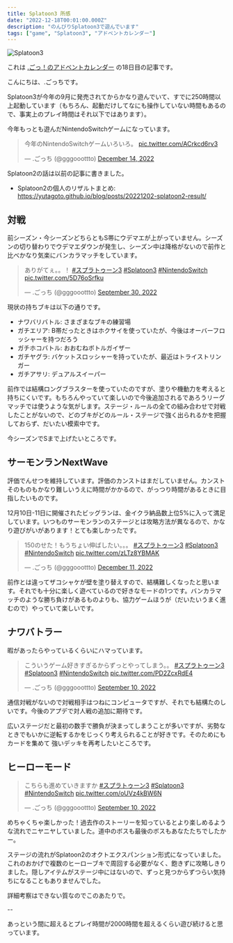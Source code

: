 ```yaml
---
title: Splatoon3 所感
date: "2022-12-18T00:01:00.000Z"
description: "のんびりSplatoon3で遊んでいます"
tags: ["game", "Splatoon3", "アドベントカレンダー"]
---
```


![Splatoon3](/blog/assets/images//posts/20221218-playing-splatoon3/splatoon3.jpg)

これは [.ごっ！のアドベントカレンダー](https://adventar.org/calendars/8199) の18日目の記事です。

こんにちは、.ごっちです。

Splatoon3が今年の9月に発売されてからかなり遊んでいて、すでに250時間以上起動しています（もちろん、起動だけしてなにも操作していない時間もあるので、事実上のプレイ時間はそれ以下ではあります）。

今年もっとも遊んだNintendoSwitchゲームになっています。

<blockquote class="twitter-tweet"><p lang="ja" dir="ltr">今年のNintendoSwitchゲームいろいろ。 <a href="https://t.co/ACrkcd6rv3">pic.twitter.com/ACrkcd6rv3</a></p>&mdash; .ごっち (@gggooottto) <a href="https://twitter.com/gggooottto/status/1602926943900291072?ref_src=twsrc%5Etfw">December 14, 2022</a></blockquote>

Splatoon2の話は以前の記事に書きました。

- Splatoon2の個人のリザルトまとめ: https://yutagoto.github.io/blog/posts/20221202-splatoon2-result/

## 対戦

前シーズン・今シーズンどちらともS帯にウデマエが上がっていません。シーズンの切り替わりでウデマエダウンが発生し、シーズン中は降格がないので前作と比べかなり気楽にバンカラマッチをしています。

<blockquote class="twitter-tweet"><p lang="ja" dir="ltr">ありがてぇ。。！ <a href="https://twitter.com/hashtag/%E3%82%B9%E3%83%97%E3%83%A9%E3%83%88%E3%82%A5%E3%83%BC%E3%83%B33?src=hash&amp;ref_src=twsrc%5Etfw">#スプラトゥーン3</a> <a href="https://twitter.com/hashtag/Splatoon3?src=hash&amp;ref_src=twsrc%5Etfw">#Splatoon3</a> <a href="https://twitter.com/hashtag/NintendoSwitch?src=hash&amp;ref_src=twsrc%5Etfw">#NintendoSwitch</a> <a href="https://t.co/5D76oSrfku">pic.twitter.com/5D76oSrfku</a></p>&mdash; .ごっち (@gggooottto) <a href="https://twitter.com/gggooottto/status/1575796275332939778?ref_src=twsrc%5Etfw">September 30, 2022</a></blockquote>

現状の持ちブキは以下の通りです。

- ナワバリバトル: さまざまなブキの練習場
- ガチエリア: B帯だったときはホクサイを使っていたが、今後はオーバーフロッシャーを持つだろう
- ガチホコバトル: おおむねボトルガイザー
- ガチヤグラ: バケットスロッシャーを持っていたが、最近はトライストリンガー
- ガチアサリ: デュアルスイーパー

前作では結構ロングブラスターを使っていたのですが、塗りや機動力を考えると持ちにくいです。もちろんやっていて楽しいので今後追加されるであろうリーグマッチでは使うような気がします。ステージ・ルールの全ての組み合わせで対戦したことがないので、どのブキがどのルール・ステージで強く出られるかを把握しておらず、だいたい模索中です。

今シーズンでSまで上げたいところです。

## サーモンランNextWave

評価でんせつを維持しています。評価のカンストはまだしていません。カンストそのものもかなり難しいうえに時間がかかるので、がっつり時間があるときに目指したいものです。

12月10日-11日に開催されたビッグランは、金イクラ納品数上位5%に入って満足しています。いつものサーモンランのステージとは攻略方法が異なるので、かなり遊びがいがあります！とても楽しかったです。

<blockquote class="twitter-tweet"><p lang="ja" dir="ltr">150のせた！もうちょい伸ばしたい。。。 <a href="https://twitter.com/hashtag/%E3%82%B9%E3%83%97%E3%83%A9%E3%83%88%E3%82%A5%E3%83%BC%E3%83%B33?src=hash&amp;ref_src=twsrc%5Etfw">#スプラトゥーン3</a> <a href="https://twitter.com/hashtag/Splatoon3?src=hash&amp;ref_src=twsrc%5Etfw">#Splatoon3</a> <a href="https://twitter.com/hashtag/NintendoSwitch?src=hash&amp;ref_src=twsrc%5Etfw">#NintendoSwitch</a> <a href="https://t.co/zLTz8YBMAK">pic.twitter.com/zLTz8YBMAK</a></p>&mdash; .ごっち (@gggooottto) <a href="https://twitter.com/gggooottto/status/1601790881157517318?ref_src=twsrc%5Etfw">December 11, 2022</a></blockquote>

前作とは違ってザコシャケが壁を塗り替えすので、結構難しくなったと思います。それでも十分に楽しく遊べているので好きなモードの1つです。バンカラマッチのような勝ち負けがあるものよりも、協力ゲームほうが（だいたいうまく進むので）やっていて楽しいです。

## ナワバトラー

暇があったらやっているくらいにハマっています。

<blockquote class="twitter-tweet"><p lang="ja" dir="ltr">こういうゲーム好きすぎるからずっとやってしまう。。 <a href="https://twitter.com/hashtag/%E3%82%B9%E3%83%97%E3%83%A9%E3%83%88%E3%82%A5%E3%83%BC%E3%83%B33?src=hash&amp;ref_src=twsrc%5Etfw">#スプラトゥーン3</a> <a href="https://twitter.com/hashtag/Splatoon3?src=hash&amp;ref_src=twsrc%5Etfw">#Splatoon3</a> <a href="https://twitter.com/hashtag/NintendoSwitch?src=hash&amp;ref_src=twsrc%5Etfw">#NintendoSwitch</a> <a href="https://t.co/PD2ZcxRdE4">pic.twitter.com/PD2ZcxRdE4</a></p>&mdash; .ごっち (@gggooottto) <a href="https://twitter.com/gggooottto/status/1568597621023068160?ref_src=twsrc%5Etfw">September 10, 2022</a></blockquote>

通信対戦がないので対戦相手はつねにコンピュータですが、それでも結構たのしいです。今後のアプデで対人戦の追加に期待です。

広いステージだと最初の数手で勝負が決まってしまうことが多いですが、劣勢なときでもいかに逆転するかをじっくり考えられることが好きです。そのためにもカードを集めて 強いデッキを再考したいところです。

## ヒーローモード

<blockquote class="twitter-tweet"><p lang="ja" dir="ltr">こちらも進めていきますか <a href="https://twitter.com/hashtag/%E3%82%B9%E3%83%97%E3%83%A9%E3%83%88%E3%82%A5%E3%83%BC%E3%83%B33?src=hash&amp;ref_src=twsrc%5Etfw">#スプラトゥーン3</a> <a href="https://twitter.com/hashtag/Splatoon3?src=hash&amp;ref_src=twsrc%5Etfw">#Splatoon3</a> <a href="https://twitter.com/hashtag/NintendoSwitch?src=hash&amp;ref_src=twsrc%5Etfw">#NintendoSwitch</a> <a href="https://t.co/oUVz4kBW6N">pic.twitter.com/oUVz4kBW6N</a></p>&mdash; .ごっち (@gggooottto) <a href="https://twitter.com/gggooottto/status/1568444120888406018?ref_src=twsrc%5Etfw">September 10, 2022</a></blockquote>

めちゃくちゃ楽しかった！過去作のストーリーを知っているとより楽しめるような流れでニヤニヤしていました。道中のボスも最後のボスもあなたたちでしたかー。

ステージの流れがSplatoon2のオクトエクスパンション形式になっていました。これのおかげで複数のヒーローブキで周回する必要がなく、飽きずに攻略しきりました。隠しアイテムがステージ中にはないので、ずっと見つからずつらい気持ちになることもありませんでした。

詳細考察はできない質なのでこのあたりで。

--

あっという間に超えるとプレイ時間が2000時間を超えるくらい遊び続けると思っています。
